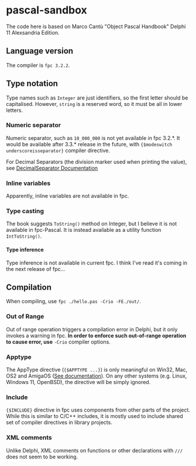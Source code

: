 # pascal-sandbox
The code here is based on Marco Cantù "Object Pascal Handbook" Delphi 11 Alexsandria Edition. 

## Language version
The compiler is `fpc 3.2.2`.

## Type notation
Type names such as `Integer` are just identifiers, so the first letter should be capitalised.
However, `string` is a reserved word, so it must be all in lower letters.

### Numeric separator
Numeric separator, such as `10_000_000` is not yet available in fpc 3.2.\*.
It would be available after 3.3.\* release in the future, with `{$modeswitch underscoreisseparator}` compiler directive.

For Decimal Separators (the division marker used when printing the value), see [DecimalSeparator Documentation](https://wiki.freepascal.org/DecimalSeparator) 

### Inline variables
Apparently, inline variables are not available in fpc.

### Type casting
The book suggests `ToString()` method on Integer, but I believe it is not available in fpc-Pascal.
It is instead available as a utility function `IntToString()`.

#### Type inference
Type inference is not available in current fpc. I think I've read it's coming in the next release of fpc...

## Compilation
When compiling, use `fpc ./hello.pas -Crio -FE./out/`.

### Out of Range
Out of range operation triggers a compilation error in Delphi, but it only invokes a warning in fpc.
**In order to enforce such out-of-range operation to cause error, use** `-Crio` compiler options.

### Apptype
The AppType directive (`{$APPTYPE ...}`) is only meaningful on Win32, Mac, OS2 and AmigaOS ([See documentation](https://www.freepascal.org/docs-html/current/prog/progsu86.html)). On any other systems (e.g. Linux, Windows 11, OpenBSD), the directive will be simply ignored.

### Include
`{$INCLUDE}` directive in fpc uses components from other parts of the project.
While this is similar to C/C++ includes, it is mostly used to include shared set of compiler directives in library projects.

### XML comments
Unlike Delphi, XML comments on functions or other declarations with `///` does not seem to be working.
